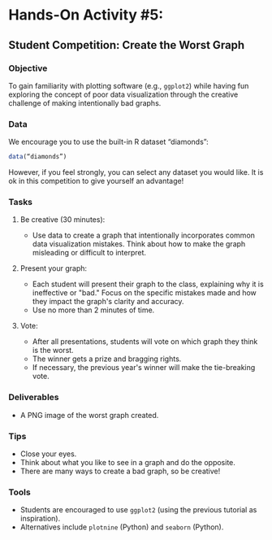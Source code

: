 # Hands-On Activity #5:

## Student Competition: Create the Worst Graph

### Objective

To gain familiarity with plotting software (e.g., `ggplot2`) while having fun exploring the concept of poor data visualization through the creative challenge of making intentionally bad graphs.

### Data

We encourage you to use the built-in R dataset “diamonds”:

```R
data(“diamonds”)
```

However, if you feel strongly, you can select any dataset you would like.
It is ok in this competition to give yourself an advantage!

### Tasks

1. Be creative (30 minutes):

   - Use data to create a graph that intentionally incorporates common data visualization mistakes. Think about how to make the graph misleading or difficult to interpret.

1. Present your graph:

   - Each student will present their graph to the class, explaining why it is ineffective or "bad." Focus on the specific mistakes made and how they impact the graph's clarity and accuracy.
   - Use no more than 2 minutes of time.

1. Vote:

   - After all presentations, students will vote on which graph they think is the worst.
   - The winner gets a prize and bragging rights.
   - If necessary, the previous year's winner will make the tie-breaking vote.

### Deliverables

- A PNG image of the worst graph created.

### Tips

- Close your eyes.
- Think about what you like to see in a graph and do the opposite.
- There are many ways to create a bad graph, so be creative!

### Tools

- Students are encouraged to use `ggplot2` (using the previous tutorial as inspiration).
- Alternatives include `plotnine` (Python) and `seaborn` (Python).
